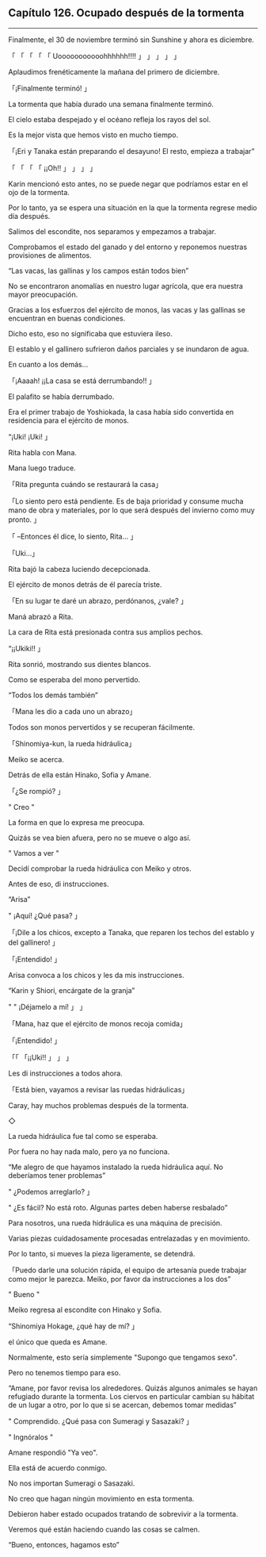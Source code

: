 
## Capítulo 126. Ocupado después de la tormenta

---

Finalmente, el 30 de noviembre terminó sin Sunshine y ahora es diciembre.

「 「 「 「 「 Uooooooooooohhhhhh!!!! 」 」 」 」 」

Aplaudimos frenéticamente la mañana del primero de diciembre.

「¡Finalmente terminó! 」

La tormenta que había durado una semana finalmente terminó.

El cielo estaba despejado y el océano refleja los rayos del sol.

Es la mejor vista que hemos visto en mucho tiempo.

「¡Eri y Tanaka están preparando el desayuno! El resto, empieza a trabajar”

「 「 「 「 ¡¡Oh!! 」 」 」 」

Karin mencionó esto antes, no se puede negar que podríamos estar en el ojo de la tormenta.

Por lo tanto, ya se espera una situación en la que la tormenta regrese medio día después.

Salimos del escondite, nos separamos y empezamos a trabajar.

Comprobamos el estado del ganado y del entorno y reponemos nuestras provisiones de alimentos.

“Las vacas, las gallinas y los campos están todos bien”

No se encontraron anomalías en nuestro lugar agrícola, que era nuestra mayor preocupación.

Gracias a los esfuerzos del ejército de monos, las vacas y las gallinas se encuentran en buenas condiciones.

Dicho esto, eso no significaba que estuviera ileso.

El establo y el gallinero sufrieron daños parciales y se inundaron de agua.

En cuanto a los demás…

「¡Aaaah! ¡¡La casa se está derrumbando!! 」

El palafito se había derrumbado.

Era el primer trabajo de Yoshiokada, la casa había sido convertida en residencia para el ejército de monos.

“¡Uki! ¡Uki! 」

Rita habla con Mana.

Mana luego traduce.

「Rita pregunta cuándo se restaurará la casa」

「Lo siento pero está pendiente. Es de baja prioridad y consume mucha mano de obra y materiales, por lo que será después del invierno como muy pronto. 」

「 –Entonces él dice, lo siento, Rita… 」

「Uki...」

Rita bajó la cabeza luciendo decepcionada.

El ejército de monos detrás de él parecía triste.

「En su lugar te daré un abrazo, perdónanos, ¿vale? 」

Maná abrazó a Rita.

La cara de Rita está presionada contra sus amplios pechos.

“¡¡Ukiki!! 」

Rita sonrió, mostrando sus dientes blancos.

Como se esperaba del mono pervertido.

“Todos los demás también”

「Mana les dio a cada uno un abrazo」

Todos son monos pervertidos y se recuperan fácilmente.

「Shinomiya-kun, la rueda hidráulica」

Meiko se acerca.

Detrás de ella están Hinako, Sofia y Amane.

「¿Se rompió? 」

" Creo "

La forma en que lo expresa me preocupa.

Quizás se vea bien afuera, pero no se mueve o algo así.

" Vamos a ver "

Decidí comprobar la rueda hidráulica con Meiko y otros.

Antes de eso, di instrucciones.

“Arisa”

" ¡Aquí! ¿Qué pasa? 」

「¡Dile a los chicos, excepto a Tanaka, que reparen los techos del establo y del gallinero! 」

「¡Entendido! 」

Arisa convoca a los chicos y les da mis instrucciones.

“Karin y Shiori, encárgate de la granja”

" " ¡Déjamelo a mí! 」 」

「Mana, haz que el ejército de monos recoja comida」

「¡Entendido! 」

「「 「¡¡Uki!! 」 」 」

Les di instrucciones a todos ahora.

「Está bien, vayamos a revisar las ruedas hidráulicas」

Caray, hay muchos problemas después de la tormenta.

◇

La rueda hidráulica fue tal como se esperaba.

Por fuera no hay nada malo, pero ya no funciona.

“Me alegro de que hayamos instalado la rueda hidráulica aquí. No deberíamos tener problemas”

" ¿Podemos arreglarlo? 」

" ¿Es fácil? No está roto. Algunas partes deben haberse resbalado”

Para nosotros, una rueda hidráulica es una máquina de precisión.

Varias piezas cuidadosamente procesadas entrelazadas y en movimiento.

Por lo tanto, si mueves la pieza ligeramente, se detendrá.

「Puedo darle una solución rápida, el equipo de artesanía puede trabajar como mejor le parezca. Meiko, por favor da instrucciones a los dos”

" Bueno "

Meiko regresa al escondite con Hinako y Sofia.

“Shinomiya Hokage, ¿qué hay de mí? 」

el único que queda es Amane.

Normalmente, esto sería simplemente "Supongo que tengamos sexo".

Pero no tenemos tiempo para eso.

“Amane, por favor revisa los alrededores. Quizás algunos animales se hayan refugiado durante la tormenta. Los ciervos en particular cambian su hábitat de un lugar a otro, por lo que si se acercan, debemos tomar medidas”

" Comprendido. ¿Qué pasa con Sumeragi y Sasazaki? 」

" Ingnóralos "

Amane respondió "Ya veo".

Ella está de acuerdo conmigo.

No nos importan Sumeragi o Sasazaki.

No creo que hagan ningún movimiento en esta tormenta.

Debieron haber estado ocupados tratando de sobrevivir a la tormenta.

Veremos qué están haciendo cuando las cosas se calmen.

“Bueno, entonces, hagamos esto”